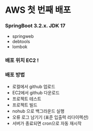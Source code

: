 # AWS 첫 번째 배포

### SpringBoot 3.2.x. JDK 17

- springweb
- debtools
- lombok

### 배포 위치 EC2 !


### 배포 방법
- 로컬에서 github 업로드
- EC2에서 github 다운로드
- 프로젝트 테스트
- 프로젝트 빌드
- nohub 으로 백그라운드 실행
- 오류 로그 남기기 (표준 입출력 리다이렉션)
- 서버가 종료되면 cron으로 자동 재시작
